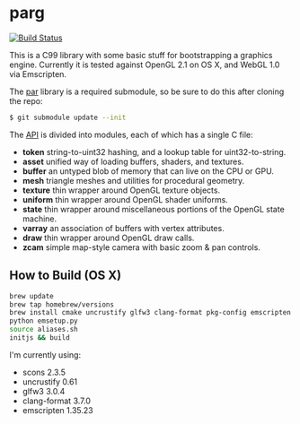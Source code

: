 # parg

[![Build Status](https://travis-ci.org/prideout/parg.svg?branch=master)](https://travis-ci.org/prideout/parg)

This is a C99 library with some basic stuff for bootstrapping a graphics engine.  Currently it is tested against OpenGL 2.1 on OS X, and WebGL 1.0 via Emscripten.

The [par](https://github.com/prideout/par) library is a required submodule, so be sure to do this after cloning the repo:

```bash
$ git submodule update --init
```

The [API](https://github.com/prideout/parg/blob/master/include/parg.h) is divided into modules, each of which has a single C file:

- **token** string-to-uint32 hashing, and a lookup table for uint32-to-string.
- **asset** unified way of loading buffers, shaders, and textures.
- **buffer** an untyped blob of memory that can live on the CPU or GPU.
- **mesh** triangle meshes and utilities for procedural geometry.
- **texture** thin wrapper around OpenGL texture objects.
- **uniform** thin wrapper around OpenGL shader uniforms.
- **state** thin wrapper around miscellaneous portions of the OpenGL state machine.
- **varray** an association of buffers with vertex attributes.
- **draw** thin wrapper around OpenGL draw calls.
- **zcam** simple map-style camera with basic zoom & pan controls.

## How to Build (OS X)

```bash
brew update
brew tap homebrew/versions
brew install cmake uncrustify glfw3 clang-format pkg-config emscripten
python emsetup.py
source aliases.sh
initjs && build
```

I'm currently using:
- scons 2.3.5
- uncrustify 0.61
- glfw3 3.0.4
- clang-format 3.7.0
- emscripten 1.35.23
